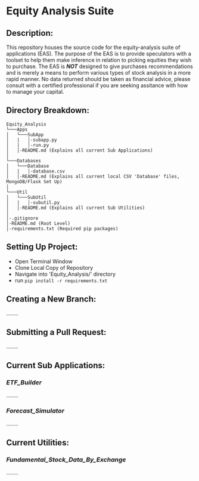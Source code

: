 # Equity Analysis Suite
## Description:
This repository houses the source code for the equity-analysis suite of applications (EAS). The purpose of the EAS is to
provide speculators with a toolset to help them make inference in relation to picking equities they wish to purchase.
The EAS is _**NOT**_ designed to give purchases recommendations and is merely a means to perform various types of stock 
analysis in a more rapid manner. No data returned should be taken as financial advice, please consult with a certified 
professional if you are seeking assitance with how to manage your capital.

## Directory Breakdown:
```
Equity_Analysis
└───Apps
│   └───SubApp
│   |   │-subapp.py
│   |   │-run.py
│   │-README.md (Explains all current Sub Applications)
│   
└───Databases
│   └───Database
│   |   │-database.csv
│   │-README.md (Explains all current local CSV 'Database' files, MongoDB/Flask Set Up)
│   
└───Util
│   └───SubUtil
│   |   │-subutil.py
│   │-README.md (Explains all current Sub Utilities) 
│
│-.gitignore
│-README.md (Root Level)
│-requirements.txt (Required pip packages)
```

## Setting Up Project: 
- Open Terminal Window
- Clone Local Copy of Repository
- Navigate into 'Equity_Analysis/' directory
- run `pip install -r requirements.txt`

## Creating a New Branch:
........

## Submitting a Pull Request:
........

## Current Sub Applications:
### _ETF_Builder_
........
### _Forecast_Simulator_
........


## Current Utilities:
### _Fundamental_Stock_Data_By_Exchange_
........

